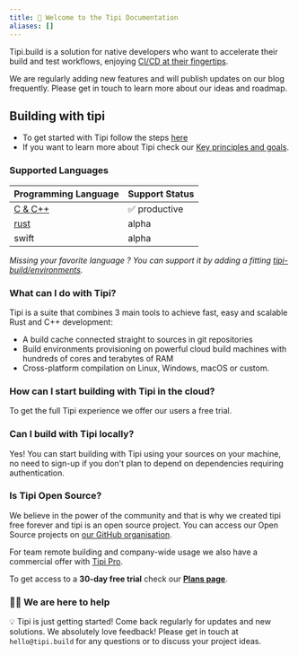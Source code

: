 ```yaml
---
title: 👋 Welcome to the Tipi Documentation
aliases: []
---
```


Tipi.build is a solution for native developers who want to accelerate their build and test workflows, enjoying [CI/CD at their fingertips](/explore/ci-cd-at-fingertips).

We are regularly adding new features and will publish updates on our blog frequently. Please get in touch to learn more about our ideas and roadmap.

## Building with tipi
* To get started with Tipi follow the steps [here](/documentation/0050-getting-started-cpp)
* If you want to learn more about Tipi check our [Key principles and goals](/documentation/0200-key-principles).

### Supported Languages
| Programming Language | Support Status |
|----------------------|----------------|
| [C & C++](/documentation/0050-getting-started-cpp)          | ✅ <span class="tag is-success">productive</span>              |
| [rust](/documentation/0100-getting-started-rust)                 | <span class="tag is-warning">alpha</span>          |
| swift                | <span class="tag is-warning">alpha</span>          |

_Missing your favorite language ? You can support it by adding a fitting [tipi-build/environments](/documentation/0400-environments)._

### What can I do with Tipi?
Tipi is a suite that combines 3 main tools to achieve fast, easy and scalable Rust and C++ development:
* A build cache connected straight to sources in git repositories
* Build environments provisioning on powerful cloud build machines with hundreds of cores and terabytes of RAM
* Cross-platform compilation on Linux, Windows, macOS or custom.

### How can I start building with Tipi in the cloud?
To get the full Tipi experience we offer our users a free trial.

### Can I build with Tipi locally?
Yes! You can start building with Tipi using your sources on your machine, no need to sign-up if you don't plan to depend on dependencies requiring authentication.

### Is Tipi Open Source?
We believe in the power of the community and that is why we created tipi free forever and tipi is an open source project. You can access our Open Source projects on [our GitHub organisation](https://github.com/tipi-build/).

For team remote building and company-wide usage we also have a commercial offer with [Tipi Pro](/pricing).

To get access to a **30-day free trial** check our [**Plans page**](/pricing).

<!--
### How many nines?
We love uptime, but sometimes systems fail in our complex environment. We monitor our services around the clock and will investigate any issues immediately. In case things go wrong we believe in full transparency and will always keep you up to date on [status.tipi.build](https://status.tipi.build)
-->

### 🧑‍🚀 We are here to help

💡 Tipi is just getting started! Come back regularly for updates and new solutions.
We absolutely love feedback! Please get in touch at `hello@tipi.build` for any questions or to discuss your project ideas.
